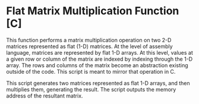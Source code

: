 # Flat Matrix Multiplication Function [C]

This function performs a matrix multiplication operation on two 2-D matrices represented as flat (1-D) matrices. At the level of assembly language, matrices are represented by flat 1-D arrays. At this level, values at a given row or column of the matrix are indexed by indexing through the 1-D array. The rows and columns of the matrix become an abstraction existing outside of the code. This script is meant to mirror that operation in C. 

This script generates two matrices represented as flat 1-D arrays, and then multiplies them, generating the result. The script outputs the memory address of the resultant matrix. 
